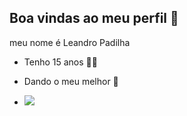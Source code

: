 ## Boa vindas ao meu perfil 💙

meu nome é Leandro Padilha 

- Tenho 15 anos 😶‍🌫️

- Dando o meu melhor 💙

- ![](https://media1.tenor.com/m/Fw7uYQNJftcAAAAd/crgif7-cristiano.gif)
